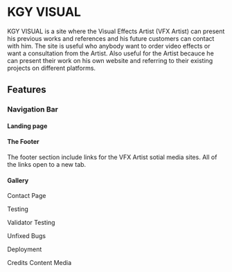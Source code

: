 <h1>KGY VISUAL</h1>
KGY VISUAL is a site where the Visual Effects Artist (VFX Artist) can present his previous works and references and his future customers can contact with him.
The site is useful who anybody want to order video effects or want a consultation from the Artist. 
Also useful for the Artist becauce he can present their work on his own website and referring to their existing projects on different platforms.

<h2>Features</h2>

<h3>Navigation Bar</h3>

<h4>Landing page</h4>
<h4>The Footer</h4>
The footer section include links for the VFX Artist sotial media sites. All of the links open to a new tab.
<h4>Gallery</h4>

Contact Page

Testing

Validator Testing

Unfixed Bugs

Deployment

Credits
Content
Media
